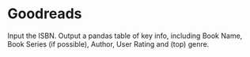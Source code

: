 # Goodreads

Input the ISBN. Output a pandas table of key info, including Book Name, Book Series (if possible), Author, User Rating and (top) genre.
